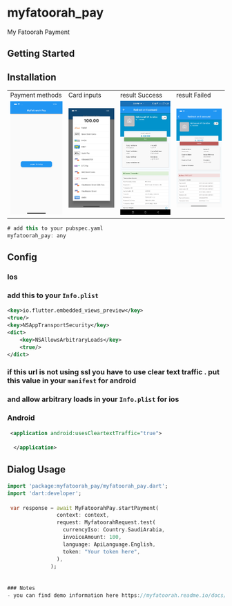 # myfatoorah_pay

My Fatoorah Payment

## Getting Started

## Installation
<table>
  <tr>
    <td>Payment methods</td>
     <td>Card inputs</td>
     <td>result Success</td>
     <td>result Failed</td>
  </tr>

  <tr>
    <td><img src="https://github.com/mohmmedHossam/myfatoorah_pay/blob/master/1.png"></td>
    <td><img src="https://github.com/mohmmedHossam/myfatoorah_pay/blob/master/2.png"></td>
    <td><img src="https://github.com/mohmmedHossam/myfatoorah_pay/blob/master/3.png"></td>
    <td><img src="https://github.com/mohmmedHossam/myfatoorah_pay/blob/master/4.png"></td>
  </tr>
 </table>

```dart
# add this to your pubspec.yaml
myfatoorah_pay: any
```

## Config

### Ios

### add this to your `Info.plist`

```xml
<key>io.flutter.embedded_views_preview</key>
<true/>
<key>NSAppTransportSecurity</key>
<dict>
    <key>NSAllowsArbitraryLoads</key>
    <true/>
</dict>
```

### if this url is not using ssl you have to use clear text traffic . put this value in your `manifest` for android

### and allow arbitrary loads in your `Info.plist` for ios

### Android

```xml
 <application android:usesCleartextTraffic="true">

  </application>
```


## Dialog Usage

```dart
import 'package:myfatoorah_pay/myfatoorah_pay.dart';
import 'dart:developer';

 var response = await MyFatoorahPay.startPayment(
                context: context,
                request: MyfatoorahRequest.test(
                  currencyIso: Country.SaudiArabia,
                  invoiceAmount: 100,
                  language: ApiLanguage.English,
                  token: "Your token here",
                ),
              );
              

### Notes
- you can find demo information here https://myfatoorah.readme.io/docs/demo-information

